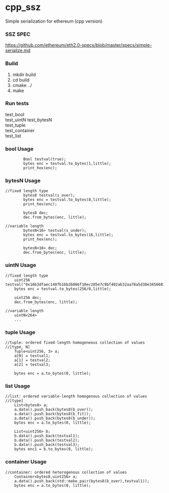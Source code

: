 # cpp_ssz
Simple serialization for ethereum (cpp version)

### SSZ SPEC
https://github.com/ethereum/eth2.0-specs/blob/master/specs/simple-serialize.md

### Build
1. mkdir build
2. cd build
3. cmake ../
4. make

### Run tests
test_bool  
test_uintN
test_bytesN  
test_tuple  
test_container  
test_list  

### bool Usage
```
        Bool testval(true);
        bytes enc = testval.to_bytes(1,little);
        print_hex(enc);
```
### bytesN Usage
```
//fixed length type
        bytes8 testval(s_over);
        bytes enc = testval.to_bytes(8,little);
        print_hex(enc);

        bytes8 dec;
        dec.from_bytes(enc, little);

//variable length
        bytesN<16> testval(s_under);
        bytes enc = testval.to_bytes(16,little);
        print_hex(enc);

        bytesN<16> dec;
        dec.from_bytes(enc, little);
```

### uintN Usage
```
//fixed length type
    uint256 testval("0x16b3dfaec148fb1bb2b066f10ec285e7c9bf402ab32aa78a5d38e34566810cd2");
    bytes enc = testval.to_bytes(256/8,little);

    uint256 dec;
    dec.from_bytes(enc, little);

//variable length
    uintN<264> 
    ...
```

### tuple Usage
```
//tuple: ordered fixed-length homogeneous collection of values
//[type, N]
    Tuple<uint256, 3> a;
    a[0] = testval1;
    a[1] = testval2;
    a[2] = testval3;

    bytes enc = a.to_bytes(0, little);
```

### list Usage
```
//list: ordered variable-length homogenous collection of values
//[type]
    List<bytes8> a;
    a.data().push_back(bytes8(b_over));
    a.data().push_back(bytes8(b_fit));
    a.data().push_back(bytes8(b_under));
    bytes enc = a.to_bytes(0, little);

    List<uint256> b;
    b.data().push_back(testval1);
    b.data().push_back(testval2);
    b.data().push_back(testval3);
    bytes enc1 = b.to_bytes(0, little);
```

### container Usage
```
//container: ordered heterogenous collection of values
    Container<bytes8,uint256> a; 
    a.data().push_back(std::make_pair(bytes8(b_over),testval1));
    bytes enc = a.to_bytes(0, little);
```
